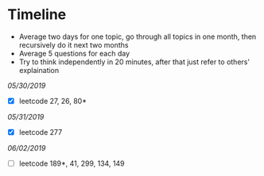 # Timeline
- Average two days for one topic, go through all topics in one month, then recursively do it next two months
- Average 5 questions for each day
- Try to think independently in 20 minutes, after that just refer to others' explaination

*05/30/2019*
- [x] leetcode 27, 26, 80*

*05/31/2019*
- [x] leetcode 277

*06/02/2019*
- [ ] leetcode 189*, 41, 299, 134, 149
